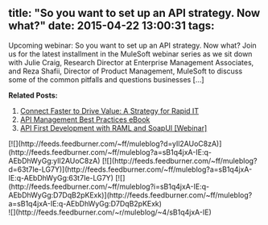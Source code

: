 title: "So you want to set up an API strategy. Now what?"
date: 2015-04-22 13:00:31
tags:
---

Upcoming webinar: So you want to set up an API strategy. Now what? Join us for the latest installment in the MuleSoft webinar series as we sit down with Julie Craig, Research Director at Enterprise Management Associates, and Reza Shafii, Director of Product Management, MuleSoft to discuss some of the common pitfalls and questions businesses [...]<div class='yarpp-related-rss'>

**Related Posts:**

1.  [Connect Faster to Drive Value: A Strategy for Rapid IT ](http://blogs.mulesoft.org/webinar-2015-it-strategy-connect/ "Connect Faster to Drive Value: A Strategy for Rapid IT")
2.  [API Management Best Practices eBook ](http://blogs.mulesoft.org/effective-service-api-management/ "API Management Best Practices eBook")
3.  [API First Development with RAML and SoapUI [Webinar] ](http://blogs.mulesoft.org/webinar-api-first-development-raml-soapui/ "API First Development with RAML and SoapUI [Webinar]")
</div><div class="feedflare">
[![](http://feeds.feedburner.com/~ff/muleblog?d=yIl2AUoC8zA)</img>](http://feeds.feedburner.com/~ff/muleblog?a=sB1q4jxA-IE:q-AEbDhWyGg:yIl2AUoC8zA) [![](http://feeds.feedburner.com/~ff/muleblog?d=63t7Ie-LG7Y)</img>](http://feeds.feedburner.com/~ff/muleblog?a=sB1q4jxA-IE:q-AEbDhWyGg:63t7Ie-LG7Y) [![](http://feeds.feedburner.com/~ff/muleblog?i=sB1q4jxA-IE:q-AEbDhWyGg:D7DqB2pKExk)</img>](http://feeds.feedburner.com/~ff/muleblog?a=sB1q4jxA-IE:q-AEbDhWyGg:D7DqB2pKExk)
</div>![](http://feeds.feedburner.com/~r/muleblog/~4/sB1q4jxA-IE)
